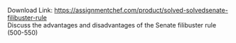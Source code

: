 Download Link: https://assignmentchef.com/product/solved-solvedsenate-filibuster-rule
<br>
Discuss the advantages and disadvantages of the Senate filibuster rule (500-550)